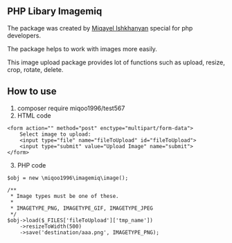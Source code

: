 PHP Libary Imagemiq
-------------------

The package was created by [Miqayel Ishkhanyan](http://imusthave.jermukcity.am) special for php developers.

The package helps to work with images more easily.

This image upload package provides lot of functions such as upload, resize, crop, rotate, delete.

How to use
-------------
1. composer require miqoo1996/test567
2. HTML code
```
<form action="" method="post" enctype="multipart/form-data">
    Select image to upload:
    <input type="file" name="fileToUpload" id="fileToUpload">
    <input type="submit" value="Upload Image" name="submit">
</form>
```
3. PHP code
```
$obj = new \miqoo1996\imagemiq\image();

/**
 * Image types must be one of these.
 *
 * IMAGETYPE_PNG, IMAGETYPE_GIF, IMAGETYPE_JPEG
 */
$obj->load($_FILES['fileToUpload']['tmp_name'])
    ->resizeToWidth(500)
    ->save('destination/aaa.png', IMAGETYPE_PNG);
```
    